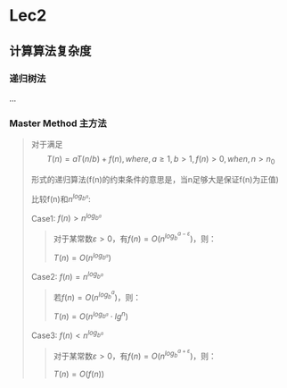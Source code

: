 # Lec2

## 计算算法复杂度

### 递归树法

...

### Master Method 主方法

> 对于满足
> $$
> T(n) = aT(n/b) + f(n), where,a \geqslant  1, b > 1, f(n) > 0, when, n > n_{0}
> $$
>
> 形式的递归算法(f(n)的约束条件的意思是，当n足够大是保证f(n)为正值)
>
> 比较f(n)和$n^{log_{b^a}}$:
>
> Case1: $f(n) > n^{log_{b^a}}$
>
> > 对于某常数$\varepsilon > 0$，有$f(n) = O(n^{{log_{b}}^{a-\varepsilon }})$，则：
> >
> > $T(n) = O( n^{log_{b^a}})$
>
> Case2: $f(n) = n^{log_{b^a}}$
>
> > 若$f(n) = O(n^{{log_{b}}^{a}})$，则：
> >
> > $T(n) = O( n^{log_{b^a}}\cdot lg^{n})$
>
> Case3: $f(n) < n^{log_{b^a}}$
>
> > 对于某常数$\varepsilon > 0$，有$f(n) = O(n^{{log_{b}}^{a+\varepsilon }})$，则：
> >
> > $T(n) = O( f(n))$